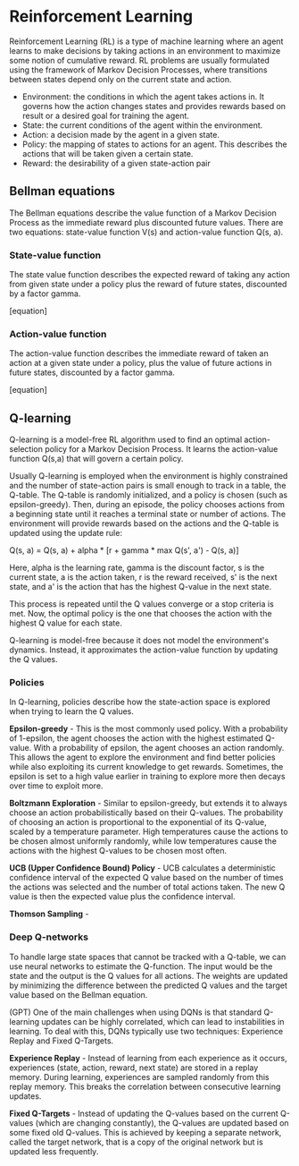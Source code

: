 # Reinforcement Learning
Reinforcement Learning (RL) is a type of machine learning where an agent learns to make decisions by taking actions in an environment to maximize some notion of cumulative reward. RL problems are usually formulated using the framework of Markov Decision Processes, where transitions between states depend only on the current state and action.
- Environment: the conditions in which the agent takes actions in. It governs how the action changes states and provides rewards based on result or a desired goal for training the agent.
- State: the current conditions of the agent within the environment.
- Action: a decision made by the agent in a given state.
- Policy: the mapping of states to actions for an agent. This describes the actions that will be taken given a certain state.
- Reward: the desirability of a given state-action pair

## Bellman equations
The Bellman equations describe the value function of a Markov Decision Process as the immediate reward plus discounted future values. There are two equations: state-value function V(s) and action-value function Q(s, a).

### State-value function
The state value function describes the expected reward of taking any action from given state under a policy plus the reward of future states, discounted by a factor gamma.

[equation]

### Action-value function
The action-value function describes the immediate reward of taken an action at a given state under a policy, plus the value of future actions in future states, discounted by a factor gamma.

[equation]

## Q-learning
Q-learning is a model-free RL algorithm used to find an optimal action-selection policy for a Markov Decision Process. It learns the action-value function Q(s,a) that will govern a certain policy. 

Usually Q-learning is employed when the environment is highly constrained and the number of state-action pairs is small enough to track in a table, the Q-table. The Q-table is randomly initialized, and a policy is chosen (such as epsilon-greedy). Then, during an episode, the policy chooses actions from a beginning state until it reaches a terminal state or number of actions. The environment will provide rewards based on the actions and the Q-table is updated using the update rule:

Q(s, a) = Q(s, a) + alpha * [r + gamma * max Q(s', a') - Q(s, a)]

Here, alpha is the learning rate, gamma is the discount factor, s is the current state, a is the action taken, r is the reward received, s' is the next state, and a' is the action that has the highest Q-value in the next state.

This process is repeated until the Q values converge or a stop criteria is met. Now, the optimal policy is the one that chooses the action with the highest Q value for each state.

Q-learning is model-free because it does not model the environment's dynamics. Instead, it approximates the action-value function by updating the Q values.

### Policies
In Q-learning, policies describe how the state-action space is explored when trying to learn the Q values.

**Epsilon-greedy** - This is the most commonly used policy. With a probability of 1-epsilon, the agent chooses the action with the highest estimated Q-value. With a probability of epsilon, the agent chooses an action randomly. This allows the agent to explore the environment and find better policies while also exploiting its current knowledge to get rewards. Sometimes, the epsilon is set to a high value earlier in training to explore more then decays over time to exploit more.

**Boltzmann Exploration** - Similar to epsilon-greedy, but extends it to always choose an action probabilistically based on their Q-values. The probability of choosing an action is proportional to the exponential of its Q-value, scaled by a temperature parameter. High temperatures cause the actions to be chosen almost uniformly randomly, while low temperatures cause the actions with the highest Q-values to be chosen most often.

**UCB (Upper Confidence Bound) Policy** - UCB calculates a deterministic confidence interval of the expected Q value based on the number of times the actions was selected and the number of total actions taken. The new Q value is then the expected value plus the confidence interval.

**Thomson Sampling** - 

### Deep Q-networks
To handle large state spaces that cannot be tracked with a Q-table, we can use neural networks to estimate the Q-function. The input would be the state and the output is the Q values for all actions. The weights are updated by minimizing the difference between the predicted Q values and the target value based on the Bellman equation.

(GPT) One of the main challenges when using DQNs is that standard Q-learning updates can be highly correlated, which can lead to instabilities in learning. To deal with this, DQNs typically use two techniques: Experience Replay and Fixed Q-Targets.

**Experience Replay** - Instead of learning from each experience as it occurs, experiences (state, action, reward, next state) are stored in a replay memory. During learning, experiences are sampled randomly from this replay memory. This breaks the correlation between consecutive learning updates.

**Fixed Q-Targets** - Instead of updating the Q-values based on the current Q-values (which are changing constantly), the Q-values are updated based on some fixed old Q-values. This is achieved by keeping a separate network, called the target network, that is a copy of the original network but is updated less frequently.